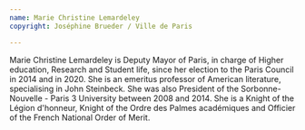 ```yaml
---
name: Marie Christine Lemardeley
copyright: Joséphine Brueder / Ville de Paris

---
```

Marie Christine Lemardeley is Deputy Mayor of Paris, in charge of Higher education, Research and Student life, since her election to the Paris Council in 2014 and in 2020. She is an emeritus professor of American literature, specialising in John Steinbeck. She was also President of the Sorbonne-Nouvelle - Paris 3 University between 2008 and 2014. She is a Knight of the Légion d&#39;honneur, Knight of the Ordre des Palmes académiques and Officier of the French National Order of Merit.